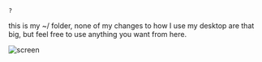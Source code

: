 `?`  
  
this is my ~/ folder, none of my changes to how I use my desktop are that big, but feel free to use anything you want from here.
  
![screen](https://files.catbox.moe/3fz2cq.png)  
